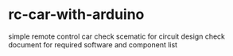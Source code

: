 # rc-car-with-arduino
simple remote control car 
check scematic for circuit design 
check document for required software and component list 
